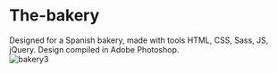 # The-bakery
Designed for a Spanish bakery, made with tools HTML, CSS, Sass, JS, jQuery. Design compiled in Adobe Photoshop.
<br>
![bakery3](https://user-images.githubusercontent.com/78618492/134161048-fe4698ea-fff4-46cf-8348-757f40e875e2.jpg)
